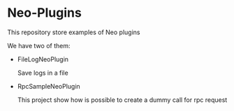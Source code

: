 # Neo-Plugins

This repository store examples of Neo plugins

We have two of them:

* FileLogNeoPlugin

  Save logs in a file
  
* RpcSampleNeoPlugin

  This project show how is possible to create a dummy call for rpc request
